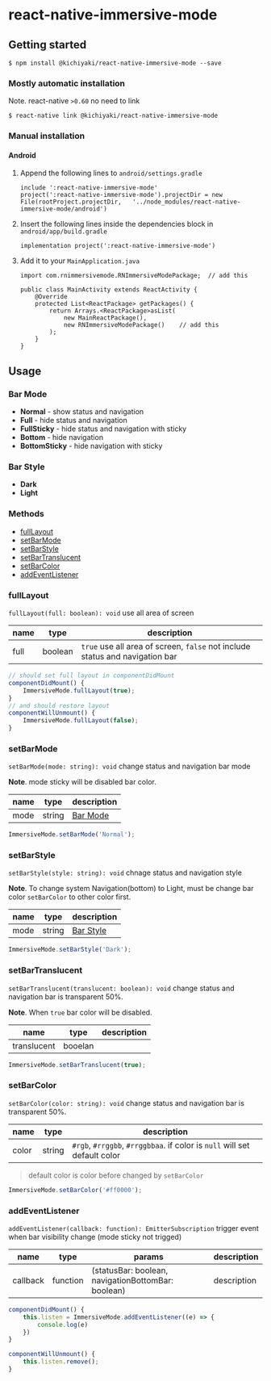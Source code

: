 
# react-native-immersive-mode

## Getting started

`$ npm install @kichiyaki/react-native-immersive-mode --save`

### Mostly automatic installation

Note. react-native `>0.60` no need to link

`$ react-native link @kichiyaki/react-native-immersive-mode`

### Manual installation


#### Android

1. Append the following lines to `android/settings.gradle`
  	```
	include ':react-native-immersive-mode'
	project(':react-native-immersive-mode').projectDir = new File(rootProject.projectDir, 	'../node_modules/react-native-immersive-mode/android')
  	```
2. Insert the following lines inside the dependencies block in `android/app/build.gradle`
  	```
	implementation project(':react-native-immersive-mode')
  	```
3. Add it to your `MainApplication.java`
	```
	import com.rnimmersivemode.RNImmersiveModePackage;	// add this

	public class MainActivity extends ReactActivity {
		@Override
		protected List<ReactPackage> getPackages() {
			return Arrays.<ReactPackage>asList(
				new MainReactPackage(),
				new RNImmersiveModePackage()	// add this
			);
		}
	}
	```
## Usage

### Bar Mode 
- **Normal** - show status and navigation 
- **Full**  - hide status and navigation
- **FullSticky** - hide status and navigation with sticky
- **Bottom** - hide navigation
- **BottomSticky** - hide navigation with sticky

### Bar Style
- **Dark**
- **Light**

### Methods

 - [fullLayout](#fulllayout)
 - [setBarMode](#setbarmode)
 - [setBarStyle](#setbarstyle)
 - [setBarTranslucent](#setbartranslucent)
 - [setBarColor](#setbarcolor)
 - [addEventListener](#addeventlistener)

### fullLayout
`fullLayout(full: boolean): void`
use all area of screen

| name | type | description |
| ---- | ---- | ------------|
| full | boolean | `true` use all area of screen, `false` not include status and navigation bar |

```javascript
// should set full layout in componentDidMount
componentDidMount() {
	ImmersiveMode.fullLayout(true);
}
// and should restore layout
componentWillUnmount() {
	ImmersiveMode.fullLayout(false);
}
```

### setBarMode
`setBarMode(mode: string): void`
change status and navigation bar mode

**Note**. mode sticky will be disabled bar color.

| name | type | description |
| ---- | ---- | ------------|
| mode | string | [Bar Mode](#bar-mode) |

```javascript
ImmersiveMode.setBarMode('Normal');
```

### setBarStyle
`setBarStyle(style: string): void`
chnage status and navigation style

**Note**. To change system Navigation(bottom) to Light, must be change bar color `setBarColor` to other color first.

| name | type | description |
| ---- | ---- | ------------|
| mode | string | [Bar Style](#bar-style) |

```javascript
ImmersiveMode.setBarStyle('Dark');
```

### setBarTranslucent
`setBarTranslucent(translucent: boolean): void`
change status and navigation bar is transparent 50%.

**Note**. When `true` bar color will be disabled.

| name | type | description |
| ---- | ---- | ------------|
| translucent | booelan |  |

```javascript
ImmersiveMode.setBarTranslucent(true);
```

### setBarColor
`setBarColor(color: string): void`
change status and navigation bar is transparent 50%.

| name | type | description |
| ---- | ---- | ------------|
| color | string | `#rgb`, `#rrggbb`, `#rrggbbaa`. if color is `null` will set default color |

> default color is color before changed by `setBarColor`

```javascript
ImmersiveMode.setBarColor('#ff0000');
```

### addEventListener
`addEventListener(callback: function): EmitterSubscription`
trigger event when bar visibility change (mode sticky not trigged)

| name | type | params | description |
| ---- | ---- | ------ | ------------|
| callback | function | (statusBar: boolean, navigationBottomBar: boolean) | description |

```javascript
componentDidMount() {
	this.listen = ImmersiveMode.addEventListener((e) => {
		console.log(e)
	})
}

componentWillUnmount() {
	this.listen.remove();
}
```
